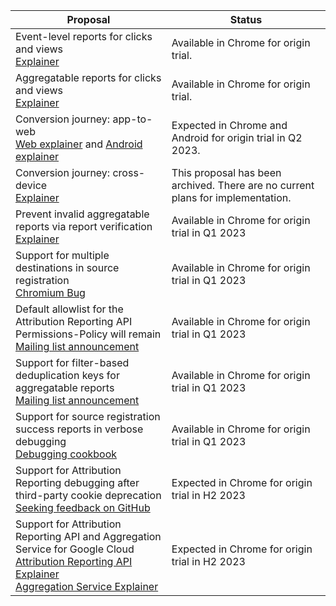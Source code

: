 <table class="with-borders width-full simple fixed-table with-heading-tint">
  <thead>
    <tr>
      <th>Proposal</th>
      <th>Status</th>
    </tr>
  </thead>
  <tr>
    <td>Event-level reports for clicks and views<br><a href="https://github.com/WICG/conversion-measurement-api/blob/main/EVENT.md">Explainer</a></td>
    <td>Available in Chrome for origin trial.</td>
  </tr>
  <tr>
    <td>Aggregatable reports for clicks and views<br><a href="https://github.com/WICG/conversion-measurement-api/blob/main/AGGREGATE.md">Explainer</a></td>
    <td>Available in Chrome for origin trial.</td>
  </tr>
  <tr>
    <td>Conversion journey: app-to-web<br><a href="https://github.com/WICG/conversion-measurement-api/blob/main/app_to_web.md">Web explainer</a> and <a href="https://developer.android.com/design-for-safety/privacy-sandbox/attribution-app-to-web">Android explainer</a></td>
    <td>Expected in Chrome and Android for origin trial in Q2 2023.</td>
  </tr>
  <tr>
    <td>Conversion journey: cross-device<br><a href="https://github.com/WICG/attribution-reporting-api/blob/main/archive/cross_device.md">Explainer</a></td>
    <td>This proposal has been archived. There are no current plans for implementation.</td>
  </tr>
  <tr>
     <td>
      Prevent invalid aggregatable reports via report verification<br />
      <a href="https://github.com/WICG/attribution-reporting-api/blob/main/trigger_attestation.md">Explainer</a>
     </td>
     <td>Available in Chrome for origin trial in Q1 2023
     </td>
  </tr>
  <tr>
     <td>
       Support for multiple destinations in source registration</br>
       <a href="http://crbug/1382389">Chromium Bug</a>
    </td>
    <td>
      Available in Chrome for origin trial in Q1 2023
    </td>
  </tr>
  <tr>
    <td>Default allowlist for the Attribution Reporting API Permissions-Policy will remain</br>
      <a href="https://groups.google.com/a/chromium.org/g/attribution-reporting-api-dev/c/MV8gQ4sTc8w/m/NHLMcY6MAAAJ">Mailing list announcement</a>
    </td>
    <td>Available in Chrome for origin trial in Q1 2023
    </td>
  </tr>
  <tr>
    <td>Support for filter-based deduplication keys for aggregatable reports
</br>
<a href="https://groups.google.com/a/chromium.org/g/attribution-reporting-api-dev/c/U-XsiJrxbRQ/m/lfiG9JNrAAAJ">Mailing list announcement</a>
    </td>
    <td>Available in Chrome for origin trial in Q1 2023
    </td>
  </tr>
  <tr>
    <td>Support for source registration success reports in verbose debugging</br>
      <a href="/docs/privacy-sandbox/attribution-reporting-debugging/part-3/#verbose-debug-report-of-type-source-success">Debugging cookbook</a>
    </td>
    <td>Available in Chrome for origin trial in Q1 2023
    </td>
  </tr>
  <tr>
    <td>Support for Attribution Reporting debugging after third-party cookie deprecation</br>
      <a href="https://github.com/WICG/attribution-reporting-api/issues/705">Seeking feedback on GitHub</a>
    </td>
    <td>Expected in Chrome for origin trial in H2 2023
    </td>
  </tr>
  <tr>
    <td>Support for Attribution Reporting API and Aggregation Service for Google Cloud</br>
      <a href="https://github.com/WICG/attribution-reporting-api/blob/main/AGGREGATE.md#data-processing-through-a-secure-aggregation-service">Attribution Reporting API Explainer</a></br>
      <a href="https://github.com/WICG/attribution-reporting-api/blob/main/AGGREGATE.md#data-processing-through-a-secure-aggregation-service">Aggregation Service Explainer</a>
    </td>
    <td>Expected in Chrome for origin trial in H2 2023</td>
  </tr>
</table>
